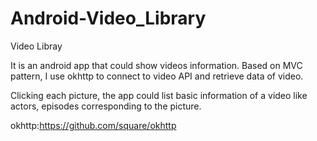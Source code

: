 # Android-Video_Library

Video Libray

It is an android app that could show videos information. Based on MVC pattern, I use okhttp to connect to video API and retrieve data of video.

Clicking each picture, the app could list basic information of a video like actors, episodes corresponding to the picture. 

okhttp:https://github.com/square/okhttp
